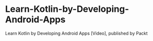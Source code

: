 # Learn-Kotlin-by-Developing-Android-Apps
Learn Kotlin by Developing Android Apps [Video], published by Packt

